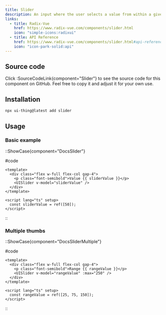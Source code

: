 ```yaml
---
title: Slider
description: An input where the user selects a value from within a given range.
links:
  - title: Radix-Vue
    href: https://www.radix-vue.com/components/slider.html
    icon: "simple-icons:radixui"
  - title: API Reference
    href: https://www.radix-vue.com/components/slider.html#api-reference
    icon: "icon-park-solid:api"
---
```


## Source code

Click :SourceCodeLink{component="Slider"} to see the source code for this component on GitHub. Feel free to copy it and adjust it for your own use.

## Installation

```bash
npx ui-thing@latest add slider
```

## Usage

### Basic example

::ShowCase{component="DocsSlider"}

#code

```vue [DocsSlider.vue]
<template>
  <div class="flex w-full flex-col gap-4">
    <p class="font-semibold">Value {{ sliderValue }}</p>
    <UISlider v-model="sliderValue" />
  </div>
</template>

<script lang="ts" setup>
  const sliderValue = ref([50]);
</script>
```

::

### Multiple thumbs

::ShowCase{component="DocsSliderMultiple"}

#code

```vue [DocsSliderMultiple.vue]
<template>
  <div class="flex w-full flex-col gap-4">
    <p class="font-semibold">Range {{ rangeValue }}</p>
    <UISlider v-model="rangeValue" :max="250" />
  </div>
</template>

<script lang="ts" setup>
  const rangeValue = ref([25, 75, 150]);
</script>
```

::
